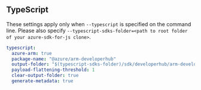 ## TypeScript

These settings apply only when `--typescript` is specified on the command line.
Please also specify `--typescript-sdks-folder=<path to root folder of your azure-sdk-for-js clone>`.

``` yaml $(typescript)
typescript:
  azure-arm: true
  package-name: "@azure/arm-developerhub"
  output-folder: "$(typescript-sdks-folder)/sdk/developerhub/arm-developerhub"
  payload-flattening-threshold: 1
  clear-output-folder: true
  generate-metadata: true
```
